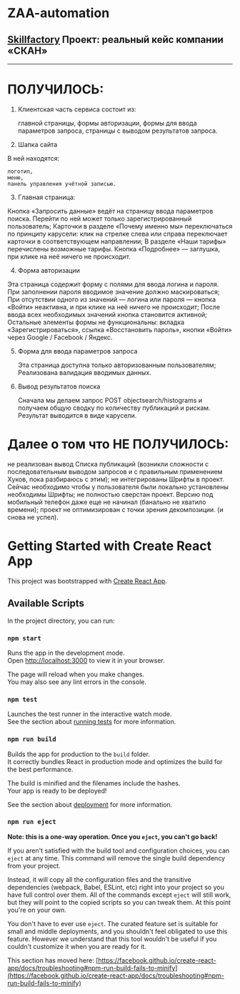 # ZAA-automation
## [Skillfactory](https://skillfactory.ru) Проект: реальный кейс компании «СКАН»

<hr>
<p> </p>

# ПОЛУЧИЛОСЬ:

1. Клиентская часть сервиса состоит из:

    главной страницы,
    формы авторизации,
    формы для ввода параметров запроса,
    страницы с выводом результатов запроса.
   
3. Шапка сайта

  В ней находятся:

    логотип,
    меню,
    панель управления учётной записью.
    
3. Главная страница:

  Кнопка «Запросить данные» ведёт на страницу ввода параметров поиска. Перейти по ней может только зарегистрированный пользователь;
  Карточки в разделе «Почему именно мы» переключаться по принципу карусели: клик на стрелке слева или справа переключает карточки в соответствующем направлении;
  В разделе «Наши тарифы» перечислены возможные тарифы. Кнопка «Подробнее» — заглушка, при клике на неё ничего не происходит.


4. Форма авторизации

  Эта страница содержит форму с полями для ввода логина и пароля. При заполнении пароля вводимое значение должно маскироваться;
  При отсутствии одного из значений — логина или пароля — кнопка «Войти» неактивна, и при клике на неё ничего не происходит;
  После ввода всех необходимых значений кнопка становится активной;
  Остальные элементы формы не функциональны:
    вкладка «Зарегистрироваться»,
    ссылка «Восстановить пароль»,
    кнопки «Войти» через Google / Facebook / Яндекс.

5. Форма для ввода параметров запроса

   Эта страница доступна только авторизованным пользователям;
   Реализована валидация вводимых данных.

6. Вывод результатов поиска

   Сначала мы делаем запрос POST objectsearch/histograms и получаем общую сводку по количеству публикаций и рискам. Результат выводится в виде карусели.


# Далее о том что НЕ ПОЛУЧИЛОСЬ:

  не реализован вывод Списка публикаций (возникли сложности с последовательным выводом запросов и с правильным применением Хуков, пока разбираюсь с этим);
  не интегрированы Шрифты в проект. Сейчас необходимо чтобы у пользователя были локально установлены необходимы Шрифты;
  не полностью сверстан проект. Версию под мобильный телефон даже еще не начинал (банально не хватило времени);
  проект не оптимизирован с точки зрения декомпозиции. (и снова не успел).

  

# Getting Started with Create React App

This project was bootstrapped with [Create React App](https://github.com/facebook/create-react-app).

## Available Scripts

In the project directory, you can run:

### `npm start`

Runs the app in the development mode.\
Open [http://localhost:3000](http://localhost:3000) to view it in your browser.

The page will reload when you make changes.\
You may also see any lint errors in the console.

### `npm test`

Launches the test runner in the interactive watch mode.\
See the section about [running tests](https://facebook.github.io/create-react-app/docs/running-tests) for more information.

### `npm run build`

Builds the app for production to the `build` folder.\
It correctly bundles React in production mode and optimizes the build for the best performance.

The build is minified and the filenames include the hashes.\
Your app is ready to be deployed!

See the section about [deployment](https://facebook.github.io/create-react-app/docs/deployment) for more information.

### `npm run eject`

**Note: this is a one-way operation. Once you `eject`, you can't go back!**

If you aren't satisfied with the build tool and configuration choices, you can `eject` at any time. This command will remove the single build dependency from your project.

Instead, it will copy all the configuration files and the transitive dependencies (webpack, Babel, ESLint, etc) right into your project so you have full control over them. All of the commands except `eject` will still work, but they will point to the copied scripts so you can tweak them. At this point you're on your own.

You don't have to ever use `eject`. The curated feature set is suitable for small and middle deployments, and you shouldn't feel obligated to use this feature. However we understand that this tool wouldn't be useful if you couldn't customize it when you are ready for it.

This section has moved here: [https://facebook.github.io/create-react-app/docs/troubleshooting#npm-run-build-fails-to-minify](https://facebook.github.io/create-react-app/docs/troubleshooting#npm-run-build-fails-to-minify)

